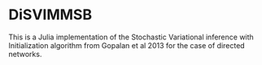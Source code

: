 # DiSVIMMSB
This is a Julia implementation of the Stochastic Variational inference with Initialization algorithm from Gopalan et al 2013 for the case of directed networks.
